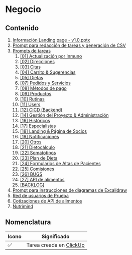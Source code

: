 # Negocio

## Contenido

1. [Información Landing page - v1.0.pptx](https://docs.google.com/presentation/d/1RVrquVY3e3JVPRQHY2QF3gE5zH37i3OD/edit?usp=drive_web&ouid=115463368008145921571&rtpof=true)
2. [Prompt para redacción de tareas y generación de CSV](./promptRedaccionDeTareas.md)
3. [Prompts de tareas](./promptsDeTareas/)
   1. [[01] Actualización por Inmuno](./promptsDeTareas/[01]ActualizacionPorInmuno.md)
   2. [[02] Direcciones](./promptsDeTareas/[02]Direcciones.md)
   3. [[03] Citas](./promptsDeTareas/[03]Citas.md)
   4. [[04] Carrito & Sugerencias](./promptsDeTareas/[04]Carrito&Sugerencias.md)
   5. [[05] Dietas](./promptsDeTareas/[05]Dietas.md)
   6. [[07] Pedidos y Servicios](./promptsDeTareas/[07]Pedidos&Servicios.md)
   7. [[08] Métodos de pago](./promptsDeTareas/[08]MetodosDePago.md)
   8. [[09] Productos](./promptsDeTareas/[09]Productos.md)
   9.  [[10] Rutinas](./promptsDeTareas/[10]Rutinas.md)
   10. [[11] Users](./promptsDeTareas/[11]Users.md)
   11. [[12] CICD (Backend)](./4.%20Negocio/promptsDeTareas/[12]CICD.md)
   12. [[14] Gestión del Proyecto & Administración](./promptsDeTareas/[14]GestionDelProyecto&Administracion.md)
   13. [[16] Históricos](./promptsDeTareas/[16]Historicos.md)
   14. [[17] Especialistas](./promptsDeTareas/[17]Especialistas.md)
   15. [[18] Landing & Página de Socios](./promptsDeTareas/[18]Landing&PaginaDeSocios.md)
   16. [[19] Notificaciones](./promptsDeTareas/[19]Notificaciones.md)
   17. [[20] Otros](./promptsDeTareas/[20]Otros.md)
   18. [[21] Dietocálculo](./promptsDeTareas/[21]Dietocalculo.md)
   19. [[22] Somatotipos](./promptsDeTareas/[22]Somatotipos.md)
   20. [[23] Plan de Dieta](./promptsDeTareas/[23]PlanDeDieta.md])
   21. [[24] Formularios de Altas de Pacientes](./promptsDeTareas/[24]FormulariosDeAltasDePacientes.md)
   22. [[25] Comisiones](./promptsDeTareas/[25]Comisiones.md)
   23. [[26] BUGS](./promptsDeTareas/[26]BUGS.md)
   24. [[27] API de alimentos](./promptsDeTareas/[27]APIDeAlimentos.md)
   25. [[BACKLOG]](./promptsDeTareas/[BACKLOG].md)
4. [Prompt para instrucciones de diagramas de Excalidraw](./propmtDiagramasDeExcalidraw.md)
5. [Red de usuarios de Prueba](./redDeUsuariosDePrueba.png)
6. [Cotizaciones de API de alimentos](https://docs.google.com/spreadsheets/d/1JeiPtQWeF2uLBE1RfwcXrMesc1mnqNiC7EC6lY87YIg/edit?gid=1883683087#gid=1883683087)
7. [Nutrimind](https://www.nutrimind.net/page/software_de_nutricion_videos)

## Nomenclatura

| Icono | Significado                                                                                       |
| ----- | ------------------------------------------------------------------------------------------------- |
| ✅    | Tarea creada en [ClickUp](https://app.clickup.com/9011834369/v/o/5-90115276863-28?pr=90113420950) |
